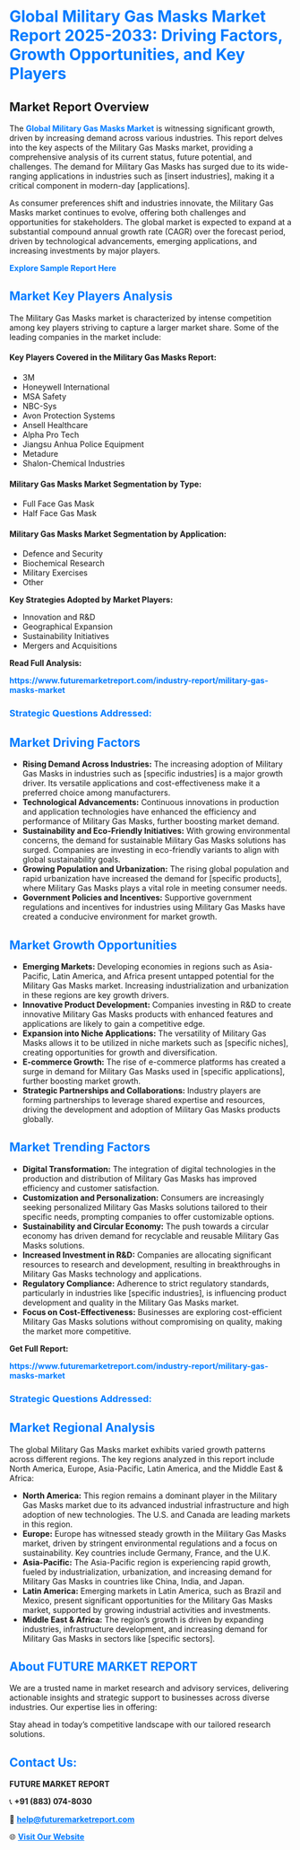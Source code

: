 <h1 style="color: #007BFF;">Global Military Gas Masks Market Report 2025-2033: Driving Factors, Growth Opportunities, and Key Players</h1>

<section id="overview">
<h2>Market Report Overview</h2>
<p>The <a href="https://www.futuremarketreport.com/industry-report/military-gas-masks-market" style="color: #007BFF; text-decoration: none;"><strong>Global Military Gas Masks Market</strong></a> is witnessing significant growth, driven by increasing demand across various industries. This report delves into the key aspects of the Military Gas Masks market, providing a comprehensive analysis of its current status, future potential, and challenges. The demand for Military Gas Masks has surged due to its wide-ranging applications in industries such as [insert industries], making it a critical component in modern-day [applications].</p>
<p>As consumer preferences shift and industries innovate, the Military Gas Masks market continues to evolve, offering both challenges and opportunities for stakeholders. The global market is expected to expand at a substantial compound annual growth rate (CAGR) over the forecast period, driven by technological advancements, emerging applications, and increasing investments by major players.</p>
</section>

<section id="overview">
<p><a href="https://www.futuremarketreport.com/request-sample/reportId=51653" style="color: #007BFF; text-decoration: none;"><strong>Explore Sample Report Here</strong></a></p>
</section>

<section id="key-players">
<h2 style="color: #007BFF;">Market Key Players Analysis</h2>
<p>The Military Gas Masks market is characterized by intense competition among key players striving to capture a larger market share. Some of the leading companies in the market include:</p>
<h4>Key Players Covered in the Military Gas Masks Report:</h4>
<ul><li>3M</li><li>Honeywell International</li><li>MSA Safety</li><li>NBC-Sys</li><li>Avon Protection Systems</li><li>Ansell Healthcare</li><li>Alpha Pro Tech</li><li>Jiangsu Anhua Police Equipment</li><li>Metadure</li><li>Shalon-Chemical Industries</li></ul>
<h4>Military Gas Masks Market Segmentation by Type:</h4>
<ul><li>Full Face Gas Mask</li><li>Half Face Gas Mask</li></ul>

<h4>Military Gas Masks Market Segmentation by Application:</h4>
<ul><li>Defence and Security</li><li>Biochemical Research</li><li>Military Exercises</li><li>Other</li></ul>
<p><strong>Key Strategies Adopted by Market Players:</strong></p>
<ul>
<li>Innovation and R&D</li>
<li>Geographical Expansion</li>
<li>Sustainability Initiatives</li>
<li>Mergers and Acquisitions</li>
</ul>
</section>

<section>
<p><strong>Read Full Analysis: </strong></p><a href="https://www.futuremarketreport.com/industry-report/military-gas-masks-market" style="color: #007BFF; text-decoration: none;"><strong>https://www.futuremarketreport.com/industry-report/military-gas-masks-market</strong></a>
<h3 style="color: #007BFF;">Strategic Questions Addressed:</h3>
</section>

<section id="driving-factors">
<h2 style="color: #007BFF;">Market Driving Factors</h2>
<ul>
<li><strong>Rising Demand Across Industries:</strong> The increasing adoption of Military Gas Masks in industries such as [specific industries] is a major growth driver. Its versatile applications and cost-effectiveness make it a preferred choice among manufacturers.</li>
<li><strong>Technological Advancements:</strong> Continuous innovations in production and application technologies have enhanced the efficiency and performance of Military Gas Masks, further boosting market demand.</li>
<li><strong>Sustainability and Eco-Friendly Initiatives:</strong> With growing environmental concerns, the demand for sustainable Military Gas Masks solutions has surged. Companies are investing in eco-friendly variants to align with global sustainability goals.</li>
<li><strong>Growing Population and Urbanization:</strong> The rising global population and rapid urbanization have increased the demand for [specific products], where Military Gas Masks plays a vital role in meeting consumer needs.</li>
<li><strong>Government Policies and Incentives:</strong> Supportive government regulations and incentives for industries using Military Gas Masks have created a conducive environment for market growth.</li>
</ul>
</section>

<section id="growth-opportunities">
<h2 style="color: #007BFF;">Market Growth Opportunities</h2>
<ul>
<li><strong>Emerging Markets:</strong> Developing economies in regions such as Asia-Pacific, Latin America, and Africa present untapped potential for the Military Gas Masks market. Increasing industrialization and urbanization in these regions are key growth drivers.</li>
<li><strong>Innovative Product Development:</strong> Companies investing in R&D to create innovative Military Gas Masks products with enhanced features and applications are likely to gain a competitive edge.</li>
<li><strong>Expansion into Niche Applications:</strong> The versatility of Military Gas Masks allows it to be utilized in niche markets such as [specific niches], creating opportunities for growth and diversification.</li>
<li><strong>E-commerce Growth:</strong> The rise of e-commerce platforms has created a surge in demand for Military Gas Masks used in [specific applications], further boosting market growth.</li>
<li><strong>Strategic Partnerships and Collaborations:</strong> Industry players are forming partnerships to leverage shared expertise and resources, driving the development and adoption of Military Gas Masks products globally.</li>
</ul>
</section>

<section id="trending-factors">
<h2 style="color: #007BFF;">Market Trending Factors</h2>
<ul>
<li><strong>Digital Transformation:</strong> The integration of digital technologies in the production and distribution of Military Gas Masks has improved efficiency and customer satisfaction.</li>
<li><strong>Customization and Personalization:</strong> Consumers are increasingly seeking personalized Military Gas Masks solutions tailored to their specific needs, prompting companies to offer customizable options.</li>
<li><strong>Sustainability and Circular Economy:</strong> The push towards a circular economy has driven demand for recyclable and reusable Military Gas Masks solutions.</li>
<li><strong>Increased Investment in R&D:</strong> Companies are allocating significant resources to research and development, resulting in breakthroughs in Military Gas Masks technology and applications.</li>
<li><strong>Regulatory Compliance:</strong> Adherence to strict regulatory standards, particularly in industries like [specific industries], is influencing product development and quality in the Military Gas Masks market.</li>
<li><strong>Focus on Cost-Effectiveness:</strong> Businesses are exploring cost-efficient Military Gas Masks solutions without compromising on quality, making the market more competitive.</li>
</ul>
</section>

<section>
<p><strong>Get Full Report: </strong></p><a href="https://www.futuremarketreport.com/industry-report/military-gas-masks-market" style="color: #007BFF; text-decoration: none;"><strong>https://www.futuremarketreport.com/industry-report/military-gas-masks-market</strong></a>
<h3 style="color: #007BFF;">Strategic Questions Addressed:</h3>
</section>


<section id="regional-analysis">
<h2 style="color: #007BFF;">Market Regional Analysis</h2>
<p>The global Military Gas Masks market exhibits varied growth patterns across different regions. The key regions analyzed in this report include North America, Europe, Asia-Pacific, Latin America, and the Middle East & Africa:</p>
<ul>
<li><strong>North America:</strong> This region remains a dominant player in the Military Gas Masks market due to its advanced industrial infrastructure and high adoption of new technologies. The U.S. and Canada are leading markets in this region.</li>
<li><strong>Europe:</strong> Europe has witnessed steady growth in the Military Gas Masks market, driven by stringent environmental regulations and a focus on sustainability. Key countries include Germany, France, and the U.K.</li>
<li><strong>Asia-Pacific:</strong> The Asia-Pacific region is experiencing rapid growth, fueled by industrialization, urbanization, and increasing demand for Military Gas Masks in countries like China, India, and Japan.</li>
<li><strong>Latin America:</strong> Emerging markets in Latin America, such as Brazil and Mexico, present significant opportunities for the Military Gas Masks market, supported by growing industrial activities and investments.</li>
<li><strong>Middle East & Africa:</strong> The region’s growth is driven by expanding industries, infrastructure development, and increasing demand for Military Gas Masks in sectors like [specific sectors].</li>
</ul>
</section>

<footer>
<h2 style="color: #007BFF;">About FUTURE MARKET REPORT</h2>
<p>We are a trusted name in market research and advisory services, delivering actionable insights and strategic support to businesses across diverse industries. Our expertise lies in offering:</p>

<p>Stay ahead in today’s competitive landscape with our tailored research solutions.</p>

<h2 style="color: #007BFF;">Contact Us:</h2>
<p><strong>FUTURE MARKET REPORT</strong></p>
<p>📞 <strong>+91 (883) 074-8030</strong></p>
<p>📧 <strong><a href="mailto:help@futuremarketreport.com" style="color: #007BFF;">help@futuremarketreport.com</a></strong></p>
<p>🌐 <strong><a href="https://www.futuremarketreport.com/" style="color: #007BFF;">Visit Our Website</a></strong></p>
</footer>